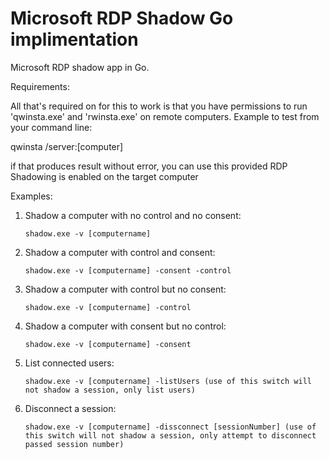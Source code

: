 # Microsoft RDP Shadow Go implimentation
Microsoft RDP shadow app in Go.

Requirements:

All that's required on for this to work is that you have permissions to run 'qwinsta.exe' and 'rwinsta.exe' on remote computers.
Example to test from your command line:

qwinsta /server:[computer]

if that produces result without error, you can use this provided RDP Shadowing is enabled on the target computer

Examples:

1. Shadow a computer with no control and no consent:
   ```
   shadow.exe -v [computername] 
   ```

2. Shadow a computer with control and consent:

   ```
   shadow.exe -v [computername] -consent -control
   ```
   
3. Shadow a computer with control but no consent:
   ```
   shadow.exe -v [computername] -control
   ```  
4. Shadow a computer with consent but no control:
   ```
   shadow.exe -v [computername] -consent
   ```
5. List connected users:
   ```
   shadow.exe -v [computername] -listUsers (use of this switch will not shadow a session, only list users)
   ```
6. Disconnect a session:
   ```
   shadow.exe -v [computername] -dissconnect [sessionNumber] (use of this switch will not shadow a session, only attempt to disconnect passed session number)
   ```
